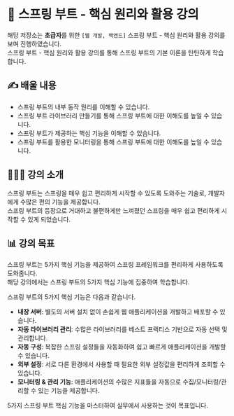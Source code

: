 # 🌱 스프링 부트 - 핵심 원리와 활용 강의

해당 저장소는 **초급자**를 위한 `[웹 개발, 백엔드]` 스프링 부트 - 핵심 원리와 활용 강의를 보며 진행하였습니다.
<br>
스프링 부트 - 핵심 원리와 활용 강의를 통해 스프링 부트의 기본 이론을 탄탄하게 학습합니다.

## ✍️ 배울 내용

- 스프링 부트의 내부 동작 원리를 이해할 수 있습니다.
- 스프링 부트 라이브러리 만들기를 통해 스프링 부트에 대한 이해도를 높일 수 있습니다.
- 스프링 부트가 제공하는 핵심 기능을 이해할 수 있습니다.
- 스프링 부트를 활용한 모니터링을 통해 스프링 부트에 대한 이해도를 높일 수 있습니다.

## 👨🏻‍🏫 강의 소개

스프링 부트는 스프링을 매우 쉽고 편리하게 시작할 수 있도록 도와주는 기술로, 개발자에게 수많은 편의 기능을 제공합니다.
<br>
스프링 부트의 등장으로 거대하고 불편하게만 느껴졌던 스프링을 매우 쉽고 편리하게 시작할 수 있게 되었습니다.

## 📊 강의 목표

스프링 부트는 5가지 핵심 기능을 제공하여 스프링 프레임워크를 편리하게 사용하도록 도와줍니다.
<br>
해당 강의에서는 스프링 부트의 5가지 핵심 기능에 집중하여 학습합니다.

스프링 부트의 5가지 핵심 기능은 다음과 같습니다.

- **내장 서버**: 별도의 서버 설치 없이 손쉽게 웹 애플리케이션을 개발하고 배포할 수 있습니다.
- **자동 라이브러리 관리**: 수많은 라이브러리를 베스트 프랙티스 기반으로 자동 선택 및 관리합니다.
- **자동 구성**: 복잡한 스프링 설정들을 자동화하여 쉽고 빠르게 애플리케이션을 개발할 수 있습니다.
- **외부 설정**: 서로 다른 환경에서 사용할 때 필요한 외부 설정값을 편리하게 조회할 수 있습니다.
- **모니터링 & 관리 기능**: 애플리케이션의 수많은 지표들을 자동으로 수집/모니터링/관리할 수 있는 기능을 제공합니다.

5가지 스프링 부트 핵심 기능을 마스터하여 실무에서 사용하는 것이 목표입니다.